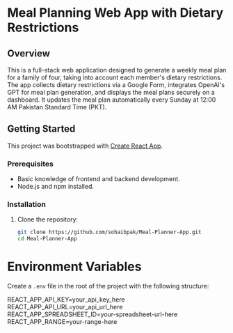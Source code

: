 # Meal Planning Web App with Dietary Restrictions

## Overview

This is a full-stack web application designed to generate a weekly meal plan for a family of four, taking into account each member's dietary restrictions. The app collects dietary restrictions via a Google Form, integrates OpenAI's GPT for meal plan generation, and displays the meal plans securely on a dashboard. It updates the meal plan automatically every Sunday at 12:00 AM Pakistan Standard Time (PKT).

## Getting Started

This project was bootstrapped with [Create React App](https://github.com/facebook/create-react-app).

### Prerequisites

- Basic knowledge of frontend and backend development.
- Node.js and npm installed.

### Installation

1. Clone the repository:
   ```bash
   git clone https://github.com/sohaibpak/Meal-Planner-App.git
   cd Meal-Planner-App
   ```

# Environment Variables

Create a `.env` file in the root of the project with the following structure:

REACT_APP_API_KEY=your_api_key_here
REACT_APP_API_URL=your_api_url_here
REACT_APP_SPREADSHEET_ID=your-spreadsheet-url-here
REACT_APP_RANGE=your-range-here
